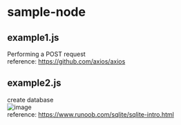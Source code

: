 # sample-node

## example1.js
Performing a POST request  
reference: https://github.com/axios/axios

## example2.js
create database  
![image](https://user-images.githubusercontent.com/123159112/216808979-352d873a-7389-45ec-9397-917c30e791ef.png)  
reference: https://www.runoob.com/sqlite/sqlite-intro.html
